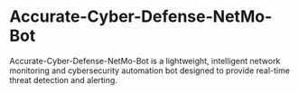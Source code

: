 # Accurate-Cyber-Defense-NetMo-Bot
Accurate-Cyber-Defense-NetMo-Bot is a lightweight, intelligent network monitoring and cybersecurity automation bot designed to provide real-time threat detection and alerting. 
